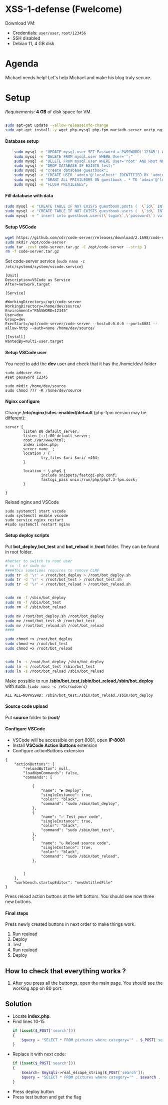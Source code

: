 # XSS-1-defense (Fwelcome)

Download VM:
* Credentials: ```user/user```, ```root/123456```
* SSH disabled
* Debian 11, 4 GB disk


# Agenda

Michael needs help! Let's help Michael and make his blog truly secure.


# Setup

*Requirements:*  **4 GB** of disk space for VM.

```bash

sudo apt-get update --allow-releaseinfo-change
sudo apt-get install -y wget php-mysql php-fpm mariadb-server unzip nginx curl xvfb libxi6 libgconf-2-4 python python3 sudo python3-pycurl python3-bs4 python3-geoip python3-gi python3-cairocffi python3-selenium python3-pip python-pip
```



#### Database setup
```bash
    sudo mysql -e "UPDATE mysql.user SET Password = PASSWORD('12345') WHERE User = 'root'"
    sudo mysql -e "DELETE FROM mysql.user WHERE User='';"
    sudo mysql -e "DELETE FROM mysql.user WHERE User='root' AND Host NOT IN ('localhost', '127.0.0.1', '::1');"
    sudo mysql -e "DROP DATABASE IF EXISTS test;"
    sudo mysql -e "create database guestbook";
    sudo mysql -e "CREATE USER 'admin'@'localhost' IDENTIFIED BY 'admin'";
    sudo mysql -e "GRANT ALL PRIVILEGES ON guestbook . * TO 'admin'@'localhost'";
    sudo mysql -e "FLUSH PRIVILEGES";
```

#### Fill database with data
```bash
sudo mysql -e "CREATE TABLE IF NOT EXISTS guestbook.posts (  \`id\` INT NOT NULL AUTO_INCREMENT, \`content\` MEDIUMTEXT NULL,  PRIMARY KEY (\`id\`))ENGINE = InnoDB;";
sudo mysql -e "CREATE TABLE IF NOT EXISTS guestbook.users (  \`id\` INT NOT NULL AUTO_INCREMENT,  \`login\` VARCHAR(45) NULL,  \`password\` VARCHAR(45) NULL,  PRIMARY KEY (\`id\`))ENGINE = InnoDB;";
sudo mysql -e " insert into guestbook.users(\`login\`,\`password\`) values ('admin','30bdad3b2f064123f40da204e6172db6');";
```




#### Setup VSCode

```bash
wget https://github.com/cdr/code-server/releases/download/2.1698/code-server2.1698-vsc1.41.1-linux-x86_64.tar.gz -O code-server.tar.gz
sudo mkdir /opt/code-server
sudo tar -zxvf code-server.tar.gz -C /opt/code-server --strip 1
rm -f code-server.tar.gz
```

Set code-server service (```sudo nano -c /etc/systemd/system/vscode.service```)



```
[Unit]
Description=VSCode as Service
After=network.target

[Service]

#WorkingDirectory=/opt/code-server
WorkingDirectory=/home/dev/source/
Environment="PASSWORD=12345"
User=dev
Group=dev
ExecStart=/opt/code-server/code-server --host=0.0.0.0 --port=8081 --allow-http --auth=none /home/dev/source/

[Install]
WantedBy=multi-user.target

```

#### Setup VSCode user

You need to add the **dev** user and check that it has the /home/dev/ folder

```
sudo adduser dev
#set password 12345

sudo mkdir /home/dev/source
sudo chmod 777 -R /home/dev/source

```



#### Nginx configure

Change **/etc/nginx/sites-enabled/default** (php-fpm version may be different):
```
server {
        listen 80 default_server;
        listen [::]:80 default_server;
        root /var/www/html;
        index index.php;
        server_name _;
        location / {
                try_files $uri $uri/ =404;
        }

        location ~ \.php$ {
                include snippets/fastcgi-php.conf;
                fastcgi_pass unix:/run/php/php7.3-fpm.sock;
        }

}

```


Reload nginx and VSCode
```
sudo systemctl start vscode
sudo systemctl enable vscode
sudo service nginx restart
#sudo systemctl restart nginx
```


#### Setup deploy scripts

Put **bot_deploy**,**bot_test** and **bot_reload** in **/root** folder. They can be found in root folder.

```bash
#better to switch to root user
# su -l or sudo su
####This sometimes requires to remove CLRF
sudo tr -d '\r' < /root/bot_deploy > /root/bot_deploy.sh
sudo tr -d '\r' < /root/bot_test > /root/bot_test.sh
sudo tr -d '\r' < /root/bot_reload > /root/bot_reload.sh


sudo rm -f /sbin/bot_deploy
sudo rm -f /sbin/bot_test
sudo rm -f /sbin/bot_reload

sudo mv /root/bot_deploy.sh /root/bot_deploy
sudo mv /root/bot_test.sh /root/bot_test
sudo mv /root/bot_reload.sh /root/bot_reload
####

sudo chmod +x /root/bot_deploy
sudo chmod +x /root/bot_test
sudo chmod +x /root/bot_reload


sudo ln -s /root/bot_deploy /sbin/bot_deploy
sudo ln -s /root/bot_test /sbin/bot_test
sudo ln -s /root/bot_reload /sbin/bot_reload
```



Make possible to run **/sbin/bot_test**,**/sbin/bot_reload**,**/sbin/bot_deploy** with sudo. (```sudo nano -c /etc/sudoers```)

```
ALL ALL=NOPASSWD: /sbin/bot_test,/sbin/bot_reload,/sbin/bot_deploy
```


#### Source code upload

Put **source** folder to **/root/**


#### Configure VSCode
- VSCode will be accessible on port 8081, open **IP:8081**
- Install **VSCode Action Buttons** extension
- Configure actionButtons extension 

```
{
    "actionButtons": {
        "reloadButton": null,
        "loadNpmCommands": false,
        "commands": [
		
            {
                "name": "▶ Deploy",
                "singleInstance": true,
                "color": "black",
                "command": "sudo /sbin/bot_deploy",
            },
            {
                "name": "✅ Test your code",
                "singleInstance": true,
                "color": "black",
                "command": "sudo /sbin/bot_test",
            },
            {
                "name": "↻ Reload source code",
                "singleInstance": true,
                "color": "black",
                "command": "sudo /sbin/bot_reload",
            },


        ]
    },
    "workbench.startupEditor": "newUntitledFile"
}
```
Press reload action buttons at the left bottom. You should see now three new buttons.


#### Final steps
Press newly created buttons in next order to make things work.
1. Run reaload
2. Deploy
3. Test 
4. Run reaload
5. Deploy


## How to check that everything works ?
1. After you press all the buttongs,  open the main page. You should see the working app on 80 port. 


## Solution

- Locate **index.php**. 
- Find lines 10-15
    ```php
    if (isset($_POST['search']))
    {
        $query = "SELECT * FROM pictures where category='" . $_POST['search'] . "'";
    }
    ```
- Replace it with next code:
    ```php
    if (isset($_POST['search']))
    {
    	$search= $mysqli->real_escape_string($_POST['search']);
        $query = "SELECT * FROM pictures where category='" . $search . "'";
    }
    ```
- Press deploy button
- Press test button and get the flag
